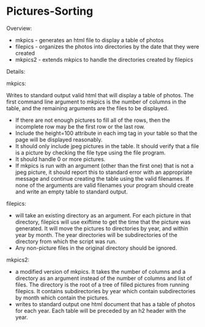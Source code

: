 # Pictures-Sorting

Overview: 

- mkpics - generates an html file to display a table of photos
- filepics - organizes the photos into directories by the date that they were created
- mkpics2 - extends mkpics to handle the directories created by filepics

Details: 

mkpics:

Writes to standard output valid html that will display a table of photos. The first command line argument to mkpics is the number of columns in the table, and the remaining arguments are the files to be displayed.

- If there are not enough pictures to fill all of the rows, then the incomplete row may be the first row or the last row.
- Include the height=100 attribute in each img tag in your table so that the page will be displayed reasonably.
- It should only include jpeg pictures in the table. It should verify that a file is a picture by checking the file type using the file program.
- It should handle 0 or more pictures.
- If mkpics is run with an argument (other than the first one) that is not a jpeg picture, it should report this to standard error with an appropriate message and continue creating the table using the valid filenames. If none of the arguments are valid filenames your program should create and write an empty table to standard output.


filepics:

- will take an existing directory as an argument. For each picture in that directory, filepics will use exiftime to get the time that the picture was generated. It will move the pictures to directories by year, and within year by month. The year directories will be subdirectories of the directory from which the script was run.
- Any non-picture files in the original directory should be ignored.


mkpics2:

- a modified version of mkpics. It takes the number of columns and a directory as an argument instead of the number of columns and list of files. The directory is the root of a tree of filled pictures from running filepics. It contains subdirectories by year which contain subdirectories by month which contain the pictures.
- writes to standard output one html document that has a table of photos for each year. Each table will be preceded by an h2 header with the year. 